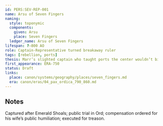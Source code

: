 ```yaml
---
id: PERS:SEV-REP-001
name: Arsu of Seven Fingers
naming:
  style: toponymic
  components:
    given: Arsu
    place: Seven Fingers
  ledger_name: Arsu of Seven Fingers
lifespan: ?–800 AO
role: Captain-Representative turned breakaway ruler
tags: [rebellion, ports]
thesis: Marr’s slighted captain who taught ports the center wouldn’t bite—until Marak did.
first_appearance: ERA-750
status: Draft
links:
  place: canon/systems/geography/places/seven_fingers.md
  era: canon/eras/04_pax_ordica_790_860.md
---
```

## Notes
Captured after Emerald Shoals; public trial in Ord; compensation ordered for his wife’s public humiliation; executed for treason.
